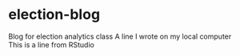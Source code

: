 # election-blog
Blog for election analytics class
A line I wrote on my local computer  
This is a line from RStudio